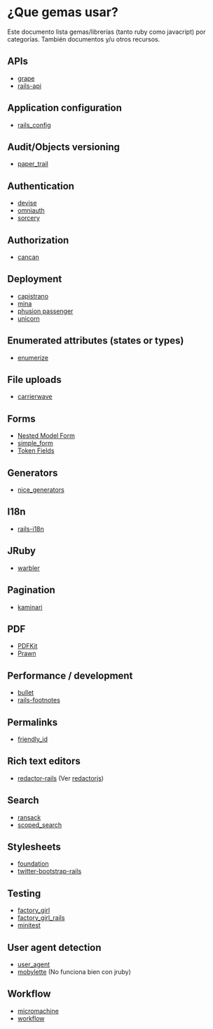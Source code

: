 # ¿Que gemas usar?

Este documento lista gemas/librerías (tanto ruby como javacript) por
categorías. También documentos y/u otros recursos.

## APIs

* [grape](https://github.com/intridea/grape)
* [rails-api](https://github.com/spastorino/rails-api)

## Application configuration

* [rails_config](https://github.com/railsjedi/rails_config)

## Audit/Objects versioning

* [paper_trail](https://github.com/airblade/paper_trail)

## Authentication

* [devise](https://github.com/plataformatec/devise)
* [omniauth](https://github.com/intridea/omniauth)
* [sorcery](https://github.com/NoamB/sorcery)

## Authorization

* [cancan](https://github.com/ryanb/cancan)

## Deployment

* [capistrano](https://github.com/capistrano/capistrano)
* [mina](https://github.com/nadarei/mina)
* [phusion passenger](https://www.phusionpassenger.com/)
* [unicorn](http://unicorn.bogomips.org/)

## Enumerated attributes (states or types)

* [enumerize](https://github.com/brainspec/enumerize)

## File uploads

* [carrierwave](https://github.com/jnicklas/carrierwave)

## Forms

* [Nested Model Form](http://railscasts.com/episodes/196-nested-model-form-revised)
* [simple_form](https://github.com/plataformatec/simple_form)
* [Token Fields](http://railscasts.com/episodes/258-token-fields-revised)

## Generators

* [nice_generators](https://github.com/patriciomacadden/nice_generators)

## I18n

* [rails-i18n](https://github.com/svenfuchs/rails-i18n)

## JRuby

* [warbler](http://github.com/jruby/warbler)

## Pagination

* [kaminari](https://github.com/amatsuda/kaminari)

## PDF

* [PDFKit](https://github.com/pdfkit/pdfkit)
* [Prawn](https://github.com/prawnpdf/prawn)

## Performance / development

* [bullet](https://github.com/flyerhzm/bullet)
* [rails-footnotes](https://github.com/josevalim/rails-footnotes)

## Permalinks

* [friendly_id](https://github.com/norman/friendly_id)

## Rich text editors

* [redactor-rails](https://github.com/SammyLin/redactor-rails) (Ver [redactorjs](http://imperavi.com/redactor/))

## Search

* [ransack](https://github.com/ernie/ransack)
* [scoped_search](https://github.com/wvanbergen/scoped_search)

## Stylesheets

* [foundation](https://github.com/zurb/foundation)
* [twitter-bootstrap-rails](https://github.com/seyhunak/twitter-bootstrap-rails)

## Testing

* [factory_girl](https://github.com/thoughtbot/factory_girl)
* [factory_girl_rails](https://github.com/thoughtbot/factory_girl_rails)
* [minitest](https://github.com/seattlerb/minitest)

## User agent detection

* [user_agent](https://github.com/josh/useragent)
* [mobylette](https://github.com/tscolari/mobylette) (No funciona bien con jruby)

## Workflow

* [micromachine](https://github.com/soveran/micromachine)
* [workflow](https://github.com/geekq/workflow)
